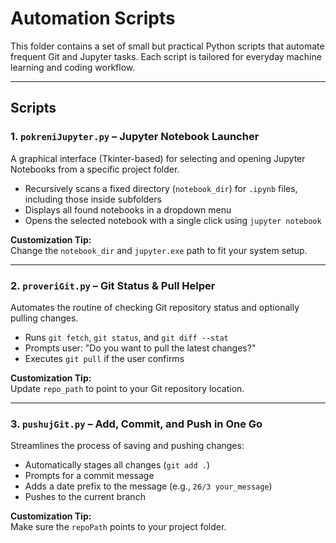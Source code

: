 # Automation Scripts

This folder contains a set of small but practical Python scripts that automate frequent Git and Jupyter tasks. Each script is tailored for everyday machine learning and coding workflow.

---

## Scripts

### 1. `pokreniJupyter.py` – Jupyter Notebook Launcher

A graphical interface (Tkinter-based) for selecting and opening Jupyter Notebooks from a specific project folder.

- Recursively scans a fixed directory (`notebook_dir`) for `.ipynb` files, including those inside subfolders
- Displays all found notebooks in a dropdown menu
- Opens the selected notebook with a single click using `jupyter notebook`

**Customization Tip:**  
Change the `notebook_dir` and `jupyter.exe` path to fit your system setup.

---

### 2. `proveriGit.py` – Git Status & Pull Helper

Automates the routine of checking Git repository status and optionally pulling changes.

- Runs `git fetch`, `git status`, and `git diff --stat`
- Prompts user: "Do you want to pull the latest changes?"
- Executes `git pull` if the user confirms

**Customization Tip:**  
Update `repo_path` to point to your Git repository location.

--- 

### 3. `pushujGit.py` – Add, Commit, and Push in One Go

Streamlines the process of saving and pushing changes:

- Automatically stages all changes (`git add .`)
- Prompts for a commit message
- Adds a date prefix to the message (e.g., `26/3 your_message`)
- Pushes to the current branch

**Customization Tip:**  
Make sure the `repoPath` points to your project folder.
